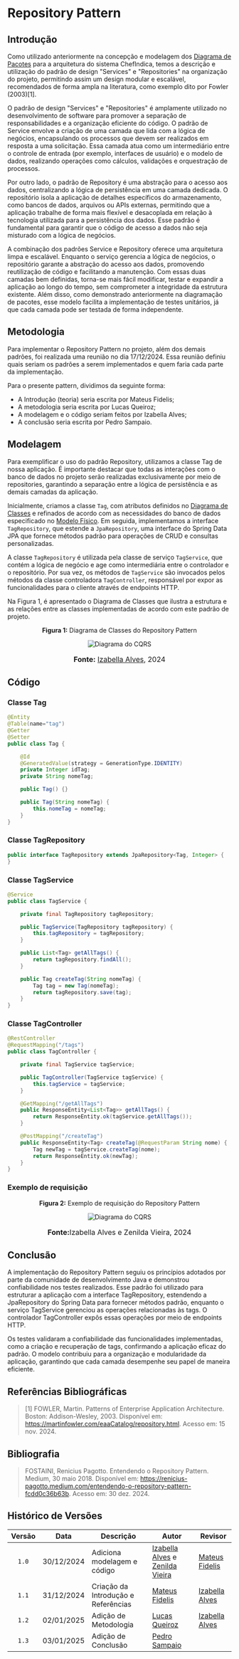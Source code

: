 # Repository Pattern

## Introdução

Como utilizado anteriormente na concepção e modelagem dos [Diagrama de Pacotes](https://unbarqdsw2024-2.github.io/2024.2_G10_Recomendacao_Entrega_02/#/modelagem-organizacional-ou-cdu/diagrama-de-pacotes) para a arquitetura do sistema ChefIndica, temos a descrição e utilização do padrão de design "Services" e "Repositories" na organização do projeto, permitindo assim um design modular e escalável, recomendados de forma ampla na literatura, como exemplo dito por Fowler (2003)[1].

O padrão de design "Services" e "Repositories" é amplamente utilizado no desenvolvimento de software para promover a separação de responsabilidades e a organização eficiente do código. O padrão de Service envolve a criação de uma camada que lida com a lógica de negócios, encapsulando os processos que devem ser realizados em resposta a uma solicitação. Essa camada atua como um intermediário entre o controle de entrada (por exemplo, interfaces de usuário) e o modelo de dados, realizando operações como cálculos, validações e orquestração de processos.

Por outro lado, o padrão de Repository é uma abstração para o acesso aos dados, centralizando a lógica de persistência em uma camada dedicada. O repositório isola a aplicação de detalhes específicos do armazenamento, como bancos de dados, arquivos ou APIs externas, permitindo que a aplicação trabalhe de forma mais flexível e desacoplada em relação à tecnologia utilizada para a persistência dos dados. Esse padrão é fundamental para garantir que o código de acesso a dados não seja misturado com a lógica de negócios.

A combinação dos padrões Service e Repository oferece uma arquitetura limpa e escalável. Enquanto o serviço gerencia a lógica de negócios, o repositório garante a abstração do acesso aos dados, promovendo reutilização de código e facilitando a manutenção. Com essas duas camadas bem definidas, torna-se mais fácil modificar, testar e expandir a aplicação ao longo do tempo, sem comprometer a integridade da estrutura existente. Além disso, como demonstrado anteriormente na diagramação de pacotes, esse modelo facilita a implementação de testes unitários, já que cada camada pode ser testada de forma independente.

## Metodologia

Para implementar o Repository Pattern no projeto, além dos demais padrões, foi realizada uma reunião no dia 17/12/2024. Essa reunião definiu quais seriam os padrões a serem implementados e quem faria cada parte da implementação. 

Para o presente pattern, dividimos da seguinte forma: 

- A Introdução (teoria) seria escrita por Mateus Fidelis;
- A metodologia seria escrita por Lucas Queiroz;
- A modelagem e o código seriam feitos por Izabella Alves;
- A conclusão seria escrita por Pedro Sampaio.

## Modelagem

Para exemplificar o uso do padrão Repository, utilizamos a classe Tag de nossa aplicação. É importante destacar que todas as interações com o banco de dados no projeto serão realizadas exclusivamente por meio de repositories, garantindo a separação entre a lógica de persistência e as demais camadas da aplicação.

Inicialmente, criamos a classe ```Tag```, com atributos definidos no [Diagrama de Classes](https://unbarqdsw2024-2.github.io/2024.2_G10_Recomendacao_Entrega_03/#/refatoracoes/diagrama-de-classes) e refinados de acordo com as necessidades do banco de dados especificado no [Modelo Físico](https://unbarqdsw2024-2.github.io/2024.2_G10_Recomendacao_Entrega_03/#/refatoracoes/modelo-fisico). Em seguida, implementamos a interface ```TagRepository```, que estende a ```JpaRepository```, uma interface do Spring Data JPA que fornece métodos padrão para operações de CRUD e consultas personalizadas.

A classe ```TagRepository``` é utilizada pela classe de serviço ```TagService```, que contém a lógica de negócio e age como intermediária entre o controlador e o repositório. Por sua vez, os métodos de ```TagService``` são invocados pelos métodos da classe controladora ```TagController```, responsável por expor as funcionalidades para o cliente através de endpoints HTTP.

Na Figura 1, é apresentado o Diagrama de Classes que ilustra a estrutura e as relações entre as classes implementadas de acordo com este padrão de projeto.

<center>
<p style="text-align: center"><b>Figura 1:</b> Diagrama de Classes do Repository Pattern</p>
<div align="center">
  <img src="https://raw.githubusercontent.com/UnBArqDsw2024-2/2024.2_G10_Recomendacao_Entrega_03/refs/heads/main/docs/imagens/repository-pattern.png?raw=true" alt="Diagrama do CQRS" >
</div>
<font size="3"><p style="text-align: center"><b>Fonte:</b> <a href="https://github.com/izabellaalves">Izabella Alves</a>, 2024</p></font>
</center>

## Código

### Classe Tag

``` java
@Entity
@Table(name="tag")
@Getter
@Setter
public class Tag {

    @Id
    @GeneratedValue(strategy = GenerationType.IDENTITY)
    private Integer idTag;
    private String nomeTag;

    public Tag() {}

    public Tag(String nomeTag) {
        this.nomeTag = nomeTag;
    }
}
```

### Classe TagRepository
``` java
public interface TagRepository extends JpaRepository<Tag, Integer> {
}
```

### Classe TagService
``` java
@Service
public class TagService {

    private final TagRepository tagRepository;

    public TagService(TagRepository tagRepository) {
        this.tagRepository = tagRepository;
    }

    public List<Tag> getAllTags() {
        return tagRepository.findAll();
    }

    public Tag createTag(String nomeTag) {
        Tag tag = new Tag(nomeTag);
        return tagRepository.save(tag);
    }
}
```

### Classe TagController
``` java
@RestController
@RequestMapping("/tags")
public class TagController {

    private final TagService tagService;

    public TagController(TagService tagService) {
        this.tagService = tagService;
    }

    @GetMapping("/getAllTags")
    public ResponseEntity<List<Tag>> getAllTags() {
        return ResponseEntity.ok(tagService.getAllTags());
    }

    @PostMapping("/createTag")
    public ResponseEntity<Tag> createTag(@RequestParam String nome) {
        Tag newTag = tagService.createTag(nome);
        return ResponseEntity.ok(newTag);
    }
}
```
### Exemplo de requisição

<center>
<p style="text-align: center"><b>Figura 2:</b> Exemplo de requisição do Repository Pattern</p>
<div align="center">
  <img src="https://raw.githubusercontent.com/UnBArqDsw2024-2/2024.2_G10_Recomendacao_Entrega_03/refs/heads/main/docs/imagens/repository-example.png?raw=true" alt="Diagrama do CQRS" >
</div>
<font size="3"><p style="text-align: center"><b>Fonte:</b>Izabella Alves e Zenilda Vieira</a>, 2024</p></font>
</center>


## Conclusão

A implementação do Repository Pattern seguiu os princípios adotados por parte da comunidade de desenvolvimento Java e demonstrou confiabilidade nos testes realizados. Esse padrão foi utilizado para estruturar a aplicação com a interface TagRepository, estendendo a JpaRepository do Spring Data para fornecer métodos padrão, enquanto o serviço TagService gerenciou as operações relacionadas às tags. O controlador TagController expôs essas operações por meio de endpoints HTTP.

Os testes validaram a confiabilidade das funcionalidades implementadas, como a criação e recuperação de tags, confirmando a aplicação eficaz do padrão. O modelo contribuiu para a organização e modularidade da aplicação, garantindo que cada camada desempenhe seu papel de maneira eficiente.

## Referências Bibliográficas

> [1] FOWLER, Martin. Patterns of Enterprise Application Architecture. Boston: Addison-Wesley, 2003. Disponível em: https://martinfowler.com/eaaCatalog/repository.html. Acesso em: 15 nov. 2024.
>

## Bibliografia

>
> FOSTAINI, Renicius Pagotto. Entendendo o Repository Pattern. Medium, 30 maio 2018. Disponível em: <https://renicius-pagotto.medium.com/entendendo-o-repository-pattern-fcdd0c36b63b>. Acesso em: 30 dez. 2024.
> 

## Histórico de Versões

| Versão | Data | Descrição | Autor | Revisor |
| :----: | ---- | --------- | ----- | ------- |
| `1.0`  |30/12/2024| Adiciona modelagem e código | [Izabella Alves](https://github.com/izabellaalves) e [Zenilda Vieira](https://github.com/ZenildaVieira) | [Mateus Fidelis](https://github.com/MatsFidelis) |
| `1.1`  |31/12/2024| Criação da Introdução e Referências |[Mateus Fidelis](https://github.com/MatsFidelis) | [Izabella Alves](https://github.com/izabellaalves) |
| `1.2`  |02/01/2025| Adição de Metodologia |[Lucas Queiroz](https://github.com/lucasqueiroz23) | [Izabella Alves](https://github.com/izabellaalves) |
| `1.3`  |03/01/2025| Adição de Conclusão | [Pedro Sampaio](https://github.com/PedroSampaioDias) | |

